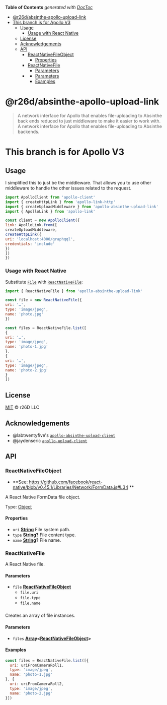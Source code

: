 <!-- START doctoc generated TOC please keep comment here to allow auto update -->
<!-- DON'T EDIT THIS SECTION, INSTEAD RE-RUN doctoc TO UPDATE -->
**Table of Contents**  *generated with [DocToc](https://github.com/thlorenz/doctoc)*

- [@r26d/absinthe-apollo-upload-link](#r26dabsinthe-apollo-upload-link)
- [This branch is for Apollo V3](#this-branch-is-for-apollo-v3)
  - [Usage](#usage)
    - [Usage with React Native](#usage-with-react-native)
  - [License](#license)
  - [Acknowledgements](#acknowledgements)
  - [API](#api)
    - [ReactNativeFileObject](#reactnativefileobject)
      - [Properties](#properties)
    - [ReactNativeFile](#reactnativefile)
      - [Parameters](#parameters)
    - [](#)
      - [Parameters](#parameters-1)
      - [Examples](#examples)

<!-- END doctoc generated TOC please keep comment here to allow auto update -->

# @r26d/absinthe-apollo-upload-link

> A network interface for Apollo that enables file-uploading to Absinthe back ends reduced to just middleware to make it easier to work with.
> A network interface for Apollo that enables file-uploading to Absinthe backends.

# This branch is for Apollo V3

## Usage

I simplified this to just be the middleware. That allows you to use other
middleware to handle the other issues related to the request.

```js
import ApolloClient from 'apollo-client'
import { createHttpLink } from 'apollo-link-http'
import { createUploadMiddleware } from 'apollo-absinthe-upload-link'
import { ApolloLink } from 'apollo-link'

const client = new ApolloClient({
link: ApolloLink.from([
createUploadMiddleware,
createHttpLink({
uri: 'localhost:4000/graphqql',
credentials: 'include'
})
])
})
```

### Usage with React Native

Substitute [`File`](https://developer.mozilla.org/en/docs/Web/API/File) with [`ReactNativeFile`](https://github.com/bytewitchcraft/apollo-absinthe-upload-link/blob/master/src/validators.js):

```js
import { ReactNativeFile } from 'apollo-absinthe-upload-link'

const file = new ReactNativeFile({
uri: '…',
type: 'image/jpeg',
name: 'photo.jpg'
})

const files = ReactNativeFile.list([
{
uri: '…',
type: 'image/jpeg',
name: 'photo-1.jpg'
},
{
uri: '…',
type: 'image/jpeg',
name: 'photo-2.jpg'
}
])
```

## License

[MIT](LICENSE.txt) :copyright:  r26D LLC

## Acknowledgements

-   @labtwentyfive's [`apollo-absinthe-upload-client`](https://github.com/labtwentyfive/apollo-absinthe-upload-client)
-   @jaydenseric [`apollo-upload-client`](https://github.com/jaydenseric/apollo-upload-client)

## API

<!-- Generated by documentation.js. Update this documentation by updating the source code. -->

### ReactNativeFileObject

-   **See: <https://github.com/facebook/react-native/blob/v0.45.1/Libraries/Network/FormData.js#L34>
    **

A React Native FormData file object.

Type: [Object](https://developer.mozilla.org/docs/Web/JavaScript/Reference/Global_Objects/Object)

#### Properties

-   `uri` **[String](https://developer.mozilla.org/docs/Web/JavaScript/Reference/Global_Objects/String)** File system path.
-   `type` **[String](https://developer.mozilla.org/docs/Web/JavaScript/Reference/Global_Objects/String)?** File content type.
-   `name` **[String](https://developer.mozilla.org/docs/Web/JavaScript/Reference/Global_Objects/String)?** File name.

### ReactNativeFile

A React Native file.

#### Parameters

-   `file` **[ReactNativeFileObject](#reactnativefileobject)** 
    -   `file.uri`  
    -   `file.type`  
    -   `file.name`  

### 

Creates an array of file instances.

#### Parameters

-   `files` **[Array](https://developer.mozilla.org/docs/Web/JavaScript/Reference/Global_Objects/Array)&lt;[ReactNativeFileObject](#reactnativefileobject)>** 

#### Examples

```javascript
const files = ReactNativeFile.list([{
  uri: uriFromCameraRoll1,
  type: 'image/jpeg',
  name: 'photo-1.jpg'
}, {
  uri: uriFromCameraRoll2,
  type: 'image/jpeg',
  name: 'photo-2.jpg'
}])
```
